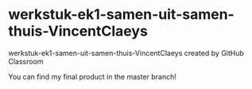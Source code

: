 # werkstuk-ek1-samen-uit-samen-thuis-VincentClaeys
werkstuk-ek1-samen-uit-samen-thuis-VincentClaeys created by GitHub Classroom

You can find my final product in the master branch!
